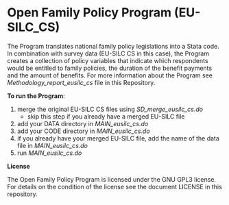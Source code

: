 # Open Family Policy Program (EU-SILC_CS)


The Program translates national family policy legislations into a Stata code. In combination with survey data (EU-SILC CS in this case), the Program creates a collection of policy variables that indicate which respondents would be entitled to family policies, the duration of the benefit payments and the amount of benefits. For more information about the Program see _Methodology_report_eusilc_cs_ file in this Repository. 


**To run the Program**:
1. merge the original EU-SILC CS files using _SD_merge_eusilc_cs.do_ 
    - skip this step if you already have a merged EU-SILC file
3. add your DATA directory in _MAIN_eusilc_cs.do_
4. add your CODE directory in _MAIN_eusilc_cs.do_
5. if you already have your merged EU-SILC file, add the name of the data file in _MAIN_eusilc_cs.do_
6. run _MAIN_eusilc_cs.do_


**License**

The Open Family Policy Program is licensed under the GNU GPL3 license. For details on the condition of the license see the document LICENSE in this repository.

